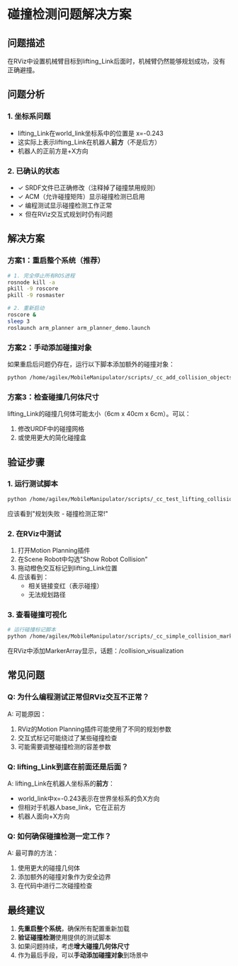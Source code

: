 # 碰撞检测问题解决方案

## 问题描述
在RViz中设置机械臂目标到lifting_Link后面时，机械臂仍然能够规划成功，没有正确避撞。

## 问题分析

### 1. 坐标系问题
- lifting_Link在world_link坐标系中的位置是 x=-0.243
- 这实际上表示lifting_Link在机器人**前方**（不是后方）
- 机器人的正前方是+X方向

### 2. 已确认的状态
- ✓ SRDF文件已正确修改（注释掉了碰撞禁用规则）
- ✓ ACM（允许碰撞矩阵）显示碰撞检测已启用
- ✓ 编程测试显示碰撞检测工作正常
- ✗ 但在RViz交互式规划时仍有问题

## 解决方案

### 方案1：重启整个系统（推荐）
```bash
# 1. 完全停止所有ROS进程
rosnode kill -a
pkill -9 roscore
pkill -9 rosmaster

# 2. 重新启动
roscore &
sleep 3
roslaunch arm_planner arm_planner_demo.launch
```

### 方案2：手动添加碰撞对象
如果重启后问题仍存在，运行以下脚本添加额外的碰撞对象：
```bash
python /home/agilex/MobileManipulator/scripts/_cc_add_collision_objects.py
```

### 方案3：检查碰撞几何体尺寸
lifting_Link的碰撞几何体可能太小（6cm x 40cm x 6cm）。可以：
1. 修改URDF中的碰撞网格
2. 或使用更大的简化碰撞盒

## 验证步骤

### 1. 运行测试脚本
```bash
python /home/agilex/MobileManipulator/scripts/_cc_test_lifting_collision.py
```
应该看到"规划失败 - 碰撞检测正常!"

### 2. 在RViz中测试
1. 打开Motion Planning插件
2. 在Scene Robot中勾选"Show Robot Collision"
3. 拖动橙色交互标记到lifting_Link位置
4. 应该看到：
   - 相关链接变红（表示碰撞）
   - 无法规划路径

### 3. 查看碰撞可视化
```bash
# 运行碰撞标记脚本
python /home/agilex/MobileManipulator/scripts/_cc_simple_collision_marker.py
```
在RViz中添加MarkerArray显示，话题：/collision_visualization

## 常见问题

### Q: 为什么编程测试正常但RViz交互不正常？
A: 可能原因：
1. RViz的Motion Planning插件可能使用了不同的规划参数
2. 交互式标记可能绕过了某些碰撞检查
3. 可能需要调整碰撞检测的容差参数

### Q: lifting_Link到底在前面还是后面？
A: lifting_Link在机器人坐标系的**前方**：
- world_link中x=-0.243表示在世界坐标系的负X方向
- 但相对于机器人base_link，它在正前方
- 机器人面向+X方向

### Q: 如何确保碰撞检测一定工作？
A: 最可靠的方法：
1. 使用更大的碰撞几何体
2. 添加额外的碰撞对象作为安全边界
3. 在代码中进行二次碰撞检查

## 最终建议

1. **先重启整个系统**，确保所有配置重新加载
2. **验证碰撞检测**使用提供的测试脚本
3. 如果问题持续，考虑**增大碰撞几何体尺寸**
4. 作为最后手段，可以**手动添加碰撞对象**到场景中